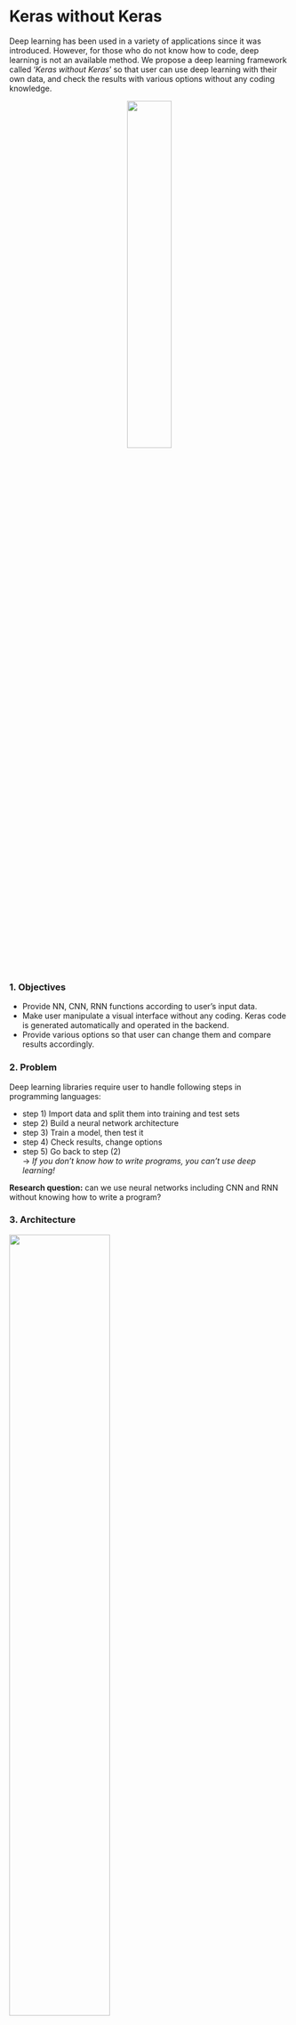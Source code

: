 # Keras without Keras

Deep learning has been used in a variety of applications since it was introduced. However, for those who do not know how to code, deep learning is not an available method. We propose a deep learning framework called ‘*Keras* *without* *Keras*’ so that user can use deep learning with their own data, and check the results with various options without any coding knowledge.

<center><img src="https://github.com/rc1208/Keras-without-Keras/blob/master/resources/framework.png" width="40%"></center>

### 1. Objectives

* Provide NN, CNN, RNN functions according to user’s input data. 
* Make user manipulate a visual interface without any coding. Keras code is generated automatically and operated in the backend.
* Provide various options so that user can change them and compare results accordingly.

### 2. Problem

Deep learning libraries require user to handle following steps in programming languages:

* step 1) Import data and split them into training and test sets
* step 2) Build a neural network architecture
* step 3) Train a model, then test it
* step 4) Check results, change options 
* step 5) Go back to step (2) <br>
→ *If you don’t know how to write programs, you can’t use deep learning!*

**Research question:** can we use neural networks including CNN and RNN without knowing how to write a program?

### 3. Architecture
<img src="https://github.com/rc1208/Keras-without-Keras/blob/master/resources/archi.png" width="60%">

***Frontend***
* *Data upload page (html, python)*: receive user’s data and decide a network type (DNN, CNN, RNN)
* *Build a net page (typescript)*: allow user to decide hyper-params, neural net architecture, and pass them to backend

***Backend***
* Generate a Keras code according to inputs (python)
* Train the network to generate the model
* Save the model to disk
* Send results to frontend

### 4. Result (User's view)
<img src="https://github.com/rc1208/Keras-without-Keras/blob/master/resources/result.png" width="100%">

### 5. How to run

```
1. Initialize the Python library -> python init_database.py
2. Run the Node Frontend Server
 - cd to playground folder
 - Install Dependencies -> npm i 
 - Compile the app and place it in the dist/ directory -> npm run build
 - Open a page on your browser -> npm run serve
3. Run the Flask Backend Server
 - To start the server -> python app.py
 - Optional Step: If you want to CURL on the models, run -> python request.py(Comment out the request that you don't want to test)
```




## Softwares required to be installed: ##

### Backend Software Requirements ###

| Software      |  Link         | 
| ------------- |:-------------:| 
| Python 3 or > | [Python-3](https://www.python.org/downloads/) | 
| Flask         | [Flask Homepage](http://flask.pocoo.org/)      | 
| Docker        | [Docker Homepage](https://docs.docker.com/install/)      | 
| Tensorflow    | [Tensorflow Homepage](https://www.tensorflow.org/)      | 
| Keras         | [Keras Homepage](https://keras.io/)                     |
| Tensorflow Serving        |[Tensorflow Serving](https://www.tensorflow.org/tfx/guide/serving)      | 

### Frontend Software Requirements ###

| Software      |  Link         | 
| ------------- |:-------------:| 
| Node.js | [Node Homepage](https://nodejs.org/en/) | 
| Chrome Web Browser > | [Chrome homepage](https://www.google.com/chrome/) | 



#### Run python request.py for a sample CURL request to feedforward. Change parameters in JSON as necessary ####



### Feed Forward POST JSON ###

```json
curl -i -H "Content-Type: application/json" -X POST -d 
'{"nn_type":"feedforward", 
  "hidden_list":"5 5 1", 
  "inp": "5", 
  "activation_list":"relu relu sigmoid", 
  "optimiser":"adam", 
  "split_value": "0.2", 
  "loss_function": "binary_crossentropy", 
  "data_location":"data/data_new.csv" 
  }' 'http://localhost:3333/api/neural-network/v1.0/'
  ```
  
  ### CNN POST JSON ###
 
```json
curl -i -H "Content-Type: application/json" -X POST -d 
'{"hidden_list":"64 32 4", 
  "inp": "21",
  "kernel_size":"3 3", 
  "activation_list":"relu relu softmax", 
  "epochs":"3", 
  "optimiser":"adam", 
  "split_value": "0.2", 
  "loss_function": "categorical_crossentropy", 
  "data_location":"data/mnist21x21_3789_converted.pklz"}' 'http://localhost:3333/api/neural-network/v1.0/'
```
